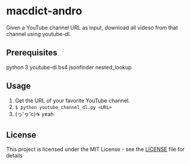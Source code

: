 # macdict-andro
Given a YouTube channel URL as input, download all videso from that channel using youtube-dl.

## Prerequisites
python 3
youtube-dl
bs4
jsonfinder
nested_lookup

## Usage
1. Get the URL of your favorite YouTube channel.
2. `$ python youtube_channel_dl.py <URL>`
3. (っ'ヮ'c)☕️ yeah

## License
This project is licensed under the MIT License - see the [LICENSE](LICENSE) file for details
